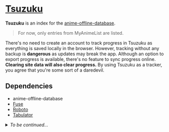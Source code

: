 # [Tsuzuku](https://kuzutsu.github.io/tsuzuku/)
**Tsuzuku** is an index for the [anime-offline-database](https://github.com/manami-project/anime-offline-database).

> For now, only entries from MyAnimeList are listed.

 There's no need to create an account to track progress in Tsuzuku as everything is saved locally in the browser. However, tracking without any backup is **dangerous** as updates may break the app. Although an option to export progress is available, there's no feature to sync progress online. **Clearing site data will also clear progress.** By using Tsuzuku as a tracker, you agree that you're some sort of a daredevil.

## Dependencies
* anime-offline-database
* [Fuse](https://github.com/krisk/fuse)
* [Roboto](https://github.com/googlefonts/roboto)
* [Tabulator](https://github.com/olifolkerd/tabulator)

<details>
<summary><i>To be continued...</i></summary>

## Features
### Auto-update
Checks for updates every app launch and downloads them when available

### Offline-ready
Install as PWA

While offline, thumbnails will not load unless cached

### Search qualifiers
| Qualifier | Example |
| --- | --- |
| `alt:false` | [**life alt:false**](https://kuzutsu.github.io/tsuzuku/?query=life%2520alt%253Afalse%2520) matches canonical titles with "life" (matches *ReLIFE* but **not** *Nichijou*)<br><br>[**world alt:false**](https://kuzutsu.github.io/tsuzuku/?query=world%2520alt%253Afalse%2520) matches canonical titles with "world" (matches *Accel World* but **not** *Re:Zero kara Hajimeru Isekai Seikatsu*)
| `is:dead` | [**is:dead**](https://kuzutsu.github.io/tsuzuku/?query=is%253Adead%2520) matches saved titles removed from the database
| `is:mismatched` | [**is:mismatched**](https://kuzutsu.github.io/tsuzuku/?query=is%253Amismatched%2520) matches completed titles with progress different from number of episodes
| `is:new` | [**is:new**](https://kuzutsu.github.io/tsuzuku/?query=is%253Anew%2520) matches new database entries since last app launch
| `is:ongoing` | [**is:ongoing**](https://kuzutsu.github.io/tsuzuku/?query=is%253Aongoing%2520) matches ongoing titles
| `is:selected` | [**is:selected**](https://kuzutsu.github.io/tsuzuku/?query=is%253Aselected%2520) matches selected titles
| <code>random:<i>NUMBER</i></code> | [**random:5**](https://kuzutsu.github.io/tsuzuku/?query=random%253A5%2520) randomly selects five titles<br><br>[**magical random:10**](https://kuzutsu.github.io/tsuzuku/?query=magical%2520random%253A10%2520) randomly selects 10 titles with "magical"
| `regex:true` | [**senpai$ regex:true**](https://kuzutsu.github.io/tsuzuku/?query=senpai%2524%2520regex%253Atrue%2520) matches titles ending with "senpai" (matches *Tejina-senpai* **and** *Seishun Buta Yarou wa Bunny Girl Senpai no Yume wo Minai*)<br><br>[**senpai$ regex:true alt:false**](https://kuzutsu.github.io/tsuzuku/?query=senpai%2524%2520regex%253Atrue%2520alt%253Afalse%2520) matches canonical titles ending with "senpai" (matches *Tejina-senpai* but **not** *Seishun Buta Yarou wa Bunny Girl Senpai no Yume wo Minai*)

#### OR-type
Separate with `|`, no spaces
* `season:` (`winter`, `spring`, `summer`, `fall`, `tba`)
* `status:` (`all`, `none`, `completed`, `dropped`, `paused`, `planning`, `rewatching`, `skipping`, `watching`)
* `type:` (`tv`, `movie`, `ova`, `ona`, `special`, `tba`)

Examples:
* From summer season ([`season:summer`](https://kuzutsu.github.io/tsuzuku/?query=season%253Asummer))
* Paused or dropped ([`status:paused|dropped`](https://kuzutsu.github.io/tsuzuku/?query=status%253Apaused%257Cdropped))
* Movies, OVAs, or ONAs ([`type:movie|ova|ona`](https://kuzutsu.github.io/tsuzuku/?query=type%253Amovie%257Cova%257Cona))

#### AND-type
Separate with `&`, no spaces, can use `<`, `<=`, `>`, or `>=` for numerals
* `episodes:`
* `progress:` (can use absolute or relative values)
* `tag:` (replace spaces with `_`, start with `-` to exclude, [tags supported](https://kuzutsu.github.io/tsuzuku/tags/))
* `year:` (can use `tba`)

Examples:
* Has 13 episodes ([`episodes:13`](https://kuzutsu.github.io/tsuzuku/?query=episodes%253A13))
* Has progress higher than 4 but lower than 70% ([`progress:>4&<70%`](https://kuzutsu.github.io/tsuzuku/?query=progress%253A%253E4%2526%253C70%2525))
* Based on a manga and comedy ([`tag:based_on_a_manga&comedy`](https://kuzutsu.github.io/tsuzuku/?query=tag%253Abased_on_a_manga%2526comedy))
* Based on a light novel but not isekai ([`tag:based_on_a_light_novel&-isekai`](https://kuzutsu.github.io/tsuzuku/?query=tag%253Abased_on_a_light_novel%2526-isekai))
* Before 2019 ([`year:<2019`](https://kuzutsu.github.io/tsuzuku/?query=year%253A%253C2019))

### Mass change status
Click on thumbnails to select

On desktop, hold `Shift` to select range

### List layout
Click on image icon to toggle

### Games
Click on score to reset

#### Odd one out
Query will only appear after submitting an answer

#### Quiz
In single selection mode (default), there is only one correct answer

In multiple selection mode, there may be one, multiple, or no correct answers

### Export
File is in MyAnimeList XML format

#### Disclaimer
* Skipped titles will have a Dropped status with 0 progress

### Import
Supports files in MyAnimeList XML or AniList GDPR JSON format

| Site | URL |
| --- | --- |
| **MyAnimeList** | https://myanimelist.net/panel.php?go=export |
| **Kitsu** | https://kitsu.io/settings/exports |
| **AniList** | https://anilist.co/gdpr/download |

#### Disclaimer
* Only status and progress will be imported
* For MyAnimeList XML, `update_on_import` will be ignored
* For AniList GDPR JSON, titles not in MyAnimeList will be ignored
* Saved data will be overwritten
 </details>